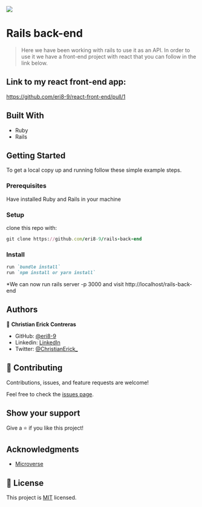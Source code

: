 ![](https://img.shields.io/badge/Microverse-blueviolet)

# Rails back-end

> Here we have been working with rails to use it as an API. In order to use it we have a front-end project with react that you can follow in the link below.

## Link to my react front-end app:
https://github.com/eri8-9/react-front-end/pull/1

## Built With

- Ruby
- Rails

## Getting Started

To get a local copy up and running follow these simple example steps.

### Prerequisites

Have installed Ruby and Rails in your machine

### Setup

clone this repo with:
``` ruby 
git clone https://github.com/eri8-9/rails-back-end
```

### Install

``` ruby
run `bundle install`
run `npm install or yarn install`
```

*We can now run rails server -p 3000 and visit http://localhost/rails-back-end 

## Authors

👤 **Christian Erick Contreras**

- GitHub: [@eri8-9](https://github.com/eri8-9)
- Linkedin: [LinkedIn](https://www.linkedin.com/in/christian-erick/)
- Twitter: [@ChristianErick_](https://twitter.com/ChristianErick_)

## 🤝 Contributing

Contributions, issues, and feature requests are welcome!

Feel free to check the [issues page](https://github.com/eri8-9/rails-back-end/issues).

## Show your support

Give a ⭐️ if you like this project!

## Acknowledgments

- [Microverse](https://www.microverse.org/)

## 📝 License

This project is [MIT](./MIT.md) licensed.